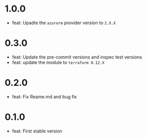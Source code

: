# 1.0.0

* feat: Upadte the `azurerm` provider version to `2.X.X`

# 0.3.0

* feat: Update the pre-commit versions and inspec test versions
* feat: update the module to `terraform 0.12.X`
# 0.2.0

* feat: Fix Reame.md and bug fix

# 0.1.0

* feat: First stable version